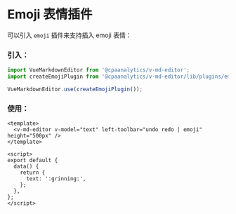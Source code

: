 # Emoji 表情插件

可以引入 `emoji` 插件来支持插入 emoji 表情：

<ClientOnly>
  <plugin-emoji />
</ClientOnly>

### 引入：

```js
import VueMarkdownEditor from '@cpaanalytics/v-md-editor';
import createEmojiPlugin from '@cpaanalytics/v-md-editor/lib/plugins/emoji/index';

VueMarkdownEditor.use(createEmojiPlugin());
```

### 使用：

```vue
<template>
  <v-md-editor v-model="text" left-toolbar="undo redo | emoji" height="500px" />
</template>

<script>
export default {
  data() {
    return {
      text: ':grinning:',
    };
  },
};
</script>
```
